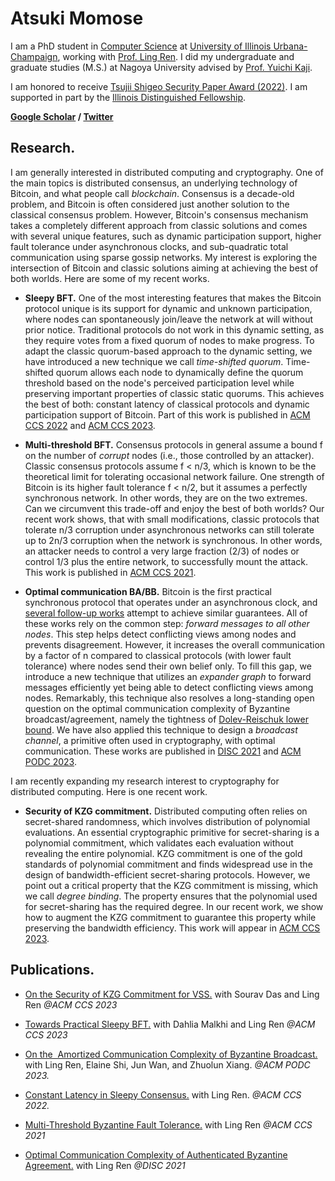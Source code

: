 # Atsuki Momose

I am a PhD student in [Computer Science](https://cs.illinois.edu/) at [University of Illinois Urbana-Champaign](https://illinois.edu/), working with [Prof. Ling Ren](https://sites.google.com/view/renling). I did my undergraduate and graduate studies (M.S.) at Nagoya University advised by [Prof. Yuichi Kaji](https://profs.provost.nagoya-u.ac.jp/html/100009250_en.html).

I am honored to receive [Tsujii Shigeo Security Paper Award (2022)](https://www.jssm.net/news/6808/). I am supported in part by the [Illinois Distinguished Fellowship](https://apps.grad.illinois.edu/fellowship-finder/SearchResult/Fellowship/4683).

**[Google Scholar](https://scholar.google.com/citations?user=fl3XtlUAAAAJ&hl=en) / [Twitter](https://www.twitter.com/AtsukiMomose)**


## Research.

I am generally interested in distributed computing and cryptography. One of the main topics is distributed consensus, an underlying technology of Bitcoin, and what people call *blockchain*. Consensus is a decade-old problem, and Bitcoin is often considered just another solution to the classical consensus problem. However, Bitcoin's consensus mechanism takes a completely different approach from classic solutions and comes with several unique features, such as dynamic participation support, higher fault tolerance under asynchronous clocks, and sub-quadratic total communication using sparse gossip networks. My interest is exploring the intersection of Bitcoin and classic solutions aiming at achieving the best of both worlds. Here are some of my recent works.

* **Sleepy BFT.** 
One of the most interesting features that makes the Bitcoin protocol unique is its support for dynamic and unknown participation, where nodes can spontaneously join/leave the network at will without prior notice. Traditional protocols do not work in this dynamic setting, as they require votes from a fixed quorum of nodes to make progress. To adapt the classic quorum-based approach to the dynamic setting, we have introduced a new technique we call *time-shifted quorum*. Time-shifted quorum allows each node to dynamically define the quorum threshold based on the node's perceived participation level while preserving important properties of classic static quorums. This achieves the best of both: constant latency of classical protocols and dynamic participation support of Bitcoin. Part of this work is published in [ACM CCS 2022](https://eprint.iacr.org/2022/404) and [ACM CCS 2023](https://eprint.iacr.org/2022/1448).

* **Multi-threshold BFT.**
Consensus protocols in general assume a bound f on the number of *corrupt* nodes (i.e., those controlled by an attacker). Classic consensus protocols assume f < n/3, which is known to be the theoretical limit for tolerating occasional network failure. One strength of Bitcoin is its higher fault tolerance f < n/2, but it assumes a perfectly synchronous network. In other words, they are on the two extremes. Can we circumvent this trade-off and enjoy the best of both worlds? Our recent work shows, that with small modifications, classic protocols that tolerate n/3 corruption under asynchronous networks can still tolerate up to 2n/3 corruption when the network is synchronous. In other words, an attacker needs to control a very large fraction (2/3) of nodes or control 1/3 plus the entire network, to successfully mount the attack. This work is published in [ACM CCS 2021](https://eprint.iacr.org/2021/671).

* **Optimal communication BA/BB.**
Bitcoin is the first practical synchronous protocol that operates under an asynchronous clock, and [several follow-up works](https://decentralizedthoughts.github.io/2019-11-11-authenticated-synchronous-bft/) attempt to achieve similar guarantees. All of these works rely on the common step: *forward messages to all other nodes*. This step helps detect conflicting views among nodes and prevents disagreement. However, it increases the overall communication by a factor of n compared to classical protocols (with lower fault tolerance) where nodes send their own belief only. To fill this gap, we introduce a new technique that utilizes an *expander graph* to forward messages efficiently yet being able to detect conflicting views among nodes. Remarkably, this technique also resolves a long-standing open question on the optimal communication complexity of Byzantine broadcast/agreement, namely the tightness of [Dolev-Reischuk lower bound](https://decentralizedthoughts.github.io/2019-08-16-byzantine-agreement-needs-quadratic-messages/). We have also applied this technique to design a *broadcast channel*, a primitive often used in cryptography, with optimal communication. These works are published in [DISC 2021](https://drops.dagstuhl.de/opus/volltexte/2021/14834/pdf/LIPIcs-DISC-2021-32.pdf) and [ACM PODC 2023](https://eprint.iacr.org/2023/038).

I am recently expanding my research interest to cryptography for distributed computing. Here is one recent work.

* **Security of KZG commitment.**
Distributed computing often relies on secret-shared randomness, which involves distribution of polynomial evaluations. An essential cryptographic primitive for secret-sharing is a polynomial commitment, which validates each evaluation without revealing the entire polynomial. KZG commitment is one of the gold standards of polynomial commitment and finds widespread use in the design of bandwidth-efficient secret-sharing protocols. However, we point out a critical property that the KZG commitment is missing, which we call *degree binding*. The property ensures that the polynomial used for secret-sharing has the required degree. In our recent work, we show how to augment the KZG commitment to guarantee this property while preserving the bandwidth efficiency. This work will appear in [ACM CCS 2023](https://eprint.iacr.org/2023/1350).


## Publications.

* [On the Security of KZG Commitment for VSS.](https://eprint.iacr.org/2023/1350) with Sourav Das and Ling Ren *@ACM CCS 2023*

* [Towards Practical Sleepy BFT.](https://eprint.iacr.org/2022/1448) with Dahlia Malkhi and Ling Ren *@ACM CCS 2023*

* [On the  Amortized Communication Complexity of Byzantine Broadcast.](https://eprint.iacr.org/2023/038) with Ling Ren, Elaine Shi, Jun Wan, and Zhuolun Xiang. *@ACM PODC 2023.*

* [Constant Latency in Sleepy Consensus.](https://eprint.iacr.org/2022/404) with Ling Ren. *@ACM CCS 2022.*

* [Multi-Threshold Byzantine Fault Tolerance.](https://eprint.iacr.org/2021/671) with Ling Ren *@ACM CCS 2021*

* [Optimal Communication Complexity of Authenticated Byzantine Agreement.](https://drops.dagstuhl.de/opus/volltexte/2021/14834/pdf/LIPIcs-DISC-2021-32.pdf) with Ling Ren *@DISC 2021*
